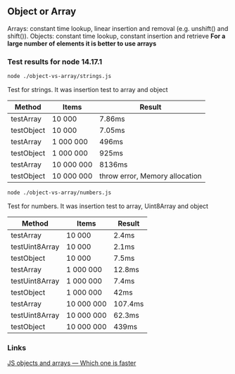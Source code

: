 ## Object or Array

Arrays: constant time lookup, linear insertion and removal (e.g. unshift() and shift()).
Objects: constant time lookup, constant insertion and retrieve
**For a large number of elements it is better to use arrays**

### Test results for node 14.17.1

```bash
node ./object-vs-array/strings.js
```

Test for strings. It was insertion test to array and object


| Method     | Items      | Result                         |
|------------|------------|--------------------------------|
| testArray  | 10 000     | 7.86ms                         |
| testObject | 10 000     | 7.05ms                         |
| testArray  | 1 000 000  | 496ms                          |
| testObject | 1 000 000  | 925ms                          |
| testArray  | 10 000 000 | 8136ms                         |
| testObject | 10 000 000 | throw error, Memory allocation |

```bash
node ./object-vs-array/numbers.js
```

Test for numbers. It was insertion test to array, Uint8Array and object


| Method          | Items      | Result                         |
|-----------------|------------|--------------------------------|
| testArray       | 10 000     | 2.4ms                          |
| testUint8Array  | 10 000     | 2.1ms                          |
| testObject      | 10 000     | 7.5ms                          |
| testArray       | 1 000 000  | 12.8ms                         |
| testUint8Array  | 1 000 000  | 7.4ms                          |
| testObject      | 1 000 000  | 42ms                           |
| testArray       | 10 000 000 | 107.4ms                        |
| testUint8Array  | 10 000 000 | 62.3ms                         |
| testObject      | 10 000 000 | 439ms                          |


### Links

[JS objects and arrays — Which one is faster](https://medium.com/@sherryhsu/js-objects-and-arrays-which-one-is-faster-cfcdb1281704)
